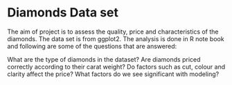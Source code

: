 # Diamonds Data set

The aim of project is to assess the quality, price and characteristics of the diamonds. 
The data set is from ggplot2. 
The analysis is done in R note book and following are some of the questions that are answered:

What are the type of diamonds in the dataset?
Are diamonds priced correctly according to their carat weight?
Do factors such as cut, colour and clarity affect the price?
What factors do we see significant with modeling?
